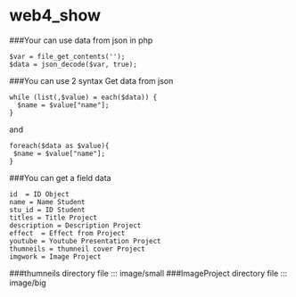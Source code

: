# web4_show

###Your can use data from json in php
```
$var = file_get_contents('');
$data = json_decode($var, true);
```

###You can use 2 syntax Get data from json
```
while (list(,$value) = each($data)) {
  $name = $value["name"];
}
```
and
```
foreach($data as $value){
 $name = $value["name"];
}
```

###You can get a field data
```
id  = ID Object
name = Name Student
stu_id = ID Student
titles = Title Project
description = Description Project
effect  = Effect from Project
youtube = Youtube Presentation Project
thumneils = thumneil cover Project
imgwork = Image Project
```

###thumneils directory file :::  image/small
###ImageProject directory file :::  image/big
